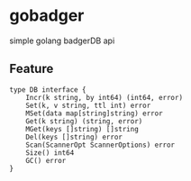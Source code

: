 # gobadger

simple golang badgerDB api

## Feature

```
type DB interface {
	Incr(k string, by int64) (int64, error)
	Set(k, v string, ttl int) error
	MSet(data map[string]string) error
	Get(k string) (string, error)
	MGet(keys []string) []string
	Del(keys []string) error
	Scan(ScannerOpt ScannerOptions) error
	Size() int64
	GC() error
}
```
